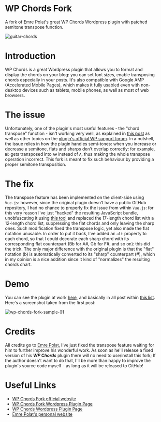 # WP Chords Fork
A fork of Emre Polat's great [WP Chords](https://wordpress.org/plugins/wp-chords/) Wordpress plugin with patched semitone transpose function.

![guitar-chords](https://user-images.githubusercontent.com/530429/116797820-2d0fa000-aaea-11eb-8950-bc0e82d4c549.png)


# Introduction
WP Chords is a great Wordpress plugin that allows you to format and display the chords on your blog: you can set font sizes, enable transposing chords especially in your posts. It's also compatible with Google AMP (Accelerated Mobile Pages), which makes it fully usabled even with non-desktop devices such as tablets, mobile phones, as well as most of web browsers.

# The issue
Unfortunately, one of the plugin's most useful features - the "chord transpose" function - isn't working very well, as explained in [this post](https://wordpress.org/support/topic/serious-transpose-problem/) as well as other topics on the [plugin's official WP support forum](https://wordpress.org/support/plugin/wp-chords/). In a nutshell, the issue relies in how the plugin handles semi-tones: when you increase or decrease a semitone, flats and sharps don't overlap correctly: for example, `Bb` gets transposed into `A#` instead of `A`, thus making the whole transpose operation incorrect. This fork is meant to fix such behaviour by providing a proper semitone transposition.

# The fix
The transpose feature has been implemented on the client-side using `Vue.js`: however, since the original plugin doesn't have a public GitHub repository, I had no chance to properly fix the issue from within `Vue.js`: for this very reason I've just "hacked" the resulting JavaScript bundle, unobfuscating it using [this tool](https://lelinhtinh.github.io/de4js/) and replaced the 17-length chord list with a 12-length chord list, suppressing the flat chords and only leaving the sharp ones. Such modification fixed the transpose logic, yet also made the flat notation unusable. In order to put it back, I've added an `alt` property to each chord, so that I could decorate each sharp chord with its corresponding flat counterpart (Bb for A#, Gb for F#, and so on): this did the trick. The only major difference with the original plugin is that the "flat" notation (b) is automatically converted to its "sharp" counterpart (#), which in my opinion is a nice addition since it kind of "normalizes" the resulting chords chart.

# Demo
You can see the plugin at work [here](https://www.hanahaki.com/en/koseidon-guitar-keyboard-chords/), and basically in all post within [this list](https://www.hanahaki.com/en/music/chords/). Here's a screenshot taken from the first post:

![wp-chords-fork-sample-01](https://user-images.githubusercontent.com/530429/116797944-2897b700-aaeb-11eb-8b96-f1b72b9a956b.png)

# Credits
All credits go to [Emre Polat](http://emreplt.com/), I've just fixed the transpose feature waiting for him to further improve his wonderful work. As soon as he'll release a fixed version of his ***WP Chords*** plugin there will no need to use/install this fork; If the author doesn't want to do that, I'll be more than happy to improve the plugin's source code myself - as long as it will be released to GitHub!

# Useful Links
* [WP Chords Fork official website](https://www.ryadel.com/en/wp-chords-plugin-worpdress-guitar)
* [WP Chords Fork Wordpress Plugin Page]()
* [WP Chords Wordpress Plugin Page](https://wordpress.org/plugins/wp-chords/)
* [Emre Polat's personal website](http://emreplt.com/)
